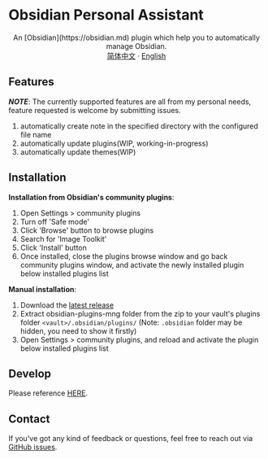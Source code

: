 # Obsidian Personal Assistant

<p align="center">
    <span>An [Obsidian](https://obsidian.md) plugin which help you to automatically manage Obsidian.</span>
    <br/>
    <a href="/README-CN.md">简体中文</a>
    ·
    <a href="/README.md">English</a>
</p>

## Features
***NOTE***: The currently supported features are all from my personal needs, feature requested is welcome by submitting issues.

1. automatically create note in the specified directory with the configured file name
2. automatically update plugins(WIP, working-in-progress)
3. automatically update themes(WIP)

## Installation

**Installation from Obsidian's community plugins**: 
1. Open Settings > community plugins
2. Turn off 'Safe mode'
3. Click 'Browse' button to browse plugins
4. Search for 'Image Toolkit'
5. Click 'Install' button
6. Once installed, close the plugins browse window and go back community plugins window, and activate the newly installed plugin below installed plugins list

**Manual installation**:
1. Download the [latest release](https://github.com/edonyzpc/obsidian-plugins-mng/releases/latest)
2. Extract obsidian-plugins-mng folder from the zip to your vault's plugins folder `<vault>/.obsidian/plugins/` (Note: `.obsidian` folder may be hidden, you need to show it firstly)
3. Open Settings > community plugins, and reload and activate the plugin below installed plugins list


## Develop

Please reference [HERE](./DEVELOPEMENT.md).

## Contact

If you've got any kind of feedback or questions, feel free to reach out via [GitHub issues](https://github.com/edonyzpc/obsidian-plugins-mng/issues).


